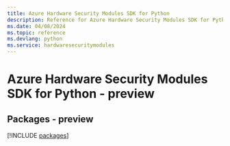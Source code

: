 ```yaml
---
title: Azure Hardware Security Modules SDK for Python
description: Reference for Azure Hardware Security Modules SDK for Python
ms.date: 04/08/2024
ms.topic: reference
ms.devlang: python
ms.service: hardwaresecuritymodules
---
```

# Azure Hardware Security Modules SDK for Python - preview
## Packages - preview
[!INCLUDE [packages](hardware-security-modules-index.md)]